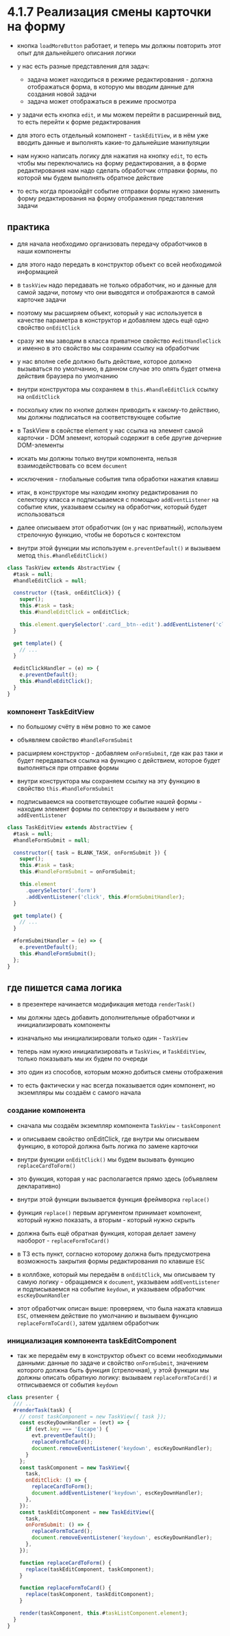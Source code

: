 # 4.1.7 Реализация смены карточки на форму

- кнопка `loadMoreButton` работает, и теперь мы должны повторить этот опыт для дальнейшего описания логики

- у нас есть разные представления для задач:

  - задача может находиться в режиме редактирования - должна отображаться форма, в которую мы вводим данные для создания новой задачи
  - задача может отображаться в режиме просмотра

- у задачи есть кнопка `edit`, и мы можем перейти в расширенный вид, то есть перейти к форме редактирования

- для этого есть отдельный компонент - `taskEditView`, и в нём уже вводить данные и выполнять какие-то дальнейшие манипуляции

- нам нужно написать логику для нажатия на кнопку `edit`, то есть чтобы мы переключались на форму редактирования, а в форме редактирования нам надо сделать обработчик отправки формы, по которой мы будем выполнять обратное действие

- то есть когда произойдёт событие отправки формы нужно заменить форму редактирования на форму отображения представления задачи

## практика

- для начала необходимо организовать передачу обработчиков в наши компоненты

- для этого надо передать в конструктор объект со всей необходимой информацией

- в `taskView` надо передавать не только обработчик, но и данные для самой задачи, потому что они выводятся и отображаются в самой карточке задачи

- поэтому мы расширяем объект, который у нас используется в качестве параметра в конструктор и добавляем здесь ещё одно свойство `onEditClick`

- сразу же мы заводим в класса приватное свойство `#editHandleClick` и именно в это свойство мы сохраним ссылку на обработчик

- у нас вполне себе должно быть действие, которое должно вызываться по умолчанию, в данном случае это опять будет отмена действия браузера по умолчанию

- внутри конструктора мы сохраняем в `this.#handleEditClick` ссылку на `onEditClick`

- поскольку клик по кнопке должен приводить к какому-то действию, мы должны подписаться на соответствующее событие

- в TaskView в свойстве element у нас ссылка на элемент самой карточки - DOM элемент, который содержит в себе другие дочерние DOM-элементы

- искать мы должны только внутри компонента, нельзя взаимодействовать со всем `document`

- исключения - глобальные события типа обработки нажатия клавиш

- итак, в конструкторе мы находим кнопку редактирования по селектору класса и подписываемся с помощью `addEventListener` на событие клик, указываем ссылку на обработчик, который будет использоваться

- далее описываем этот обработчик (он у нас приватный), используем стрелочную функцию, чтобы не бороться с контекстом

- внутри этой функции мы используем `e.preventDefault()` и вызываем метод `this.#handleEditClick()`

```js
class TaskView extends AbstractView {
  #task = null;
  #handleEditClick = null;

  constructor ({task, onEditClick}) {
    super();
    this.#task = task;
    this.#handleEditClick = onEditClick;

    this.element.querySelector('.card__btn--edit').addEventListener('click', this.#editClickHandler);
  }

  get template() {
    // ...
  }

  #editClickHandler = (e) => {
    e.preventDefault();
    this.#handleEditClick();
  }
}
```

### компонент TaskEditView

- по большому счёту в нём ровно то же самое

- объявляем свойство `#handleFormSubmit`

- расширяем конструктор - добавляем `onFormSubmit`, где как раз таки и будет передаваться ссылка на функцию с действием, которое будет выполняться при отправке формы

- внутри конструктора мы сохраняем ссылку на эту функцию в свойство `this.#handleFormSubmit`

- подписываемся на соответствующее событие нашей формы - находим элемент формы по селектору и вызываем у него `addEventListener`

```js
class TaskEditView extends AbstractView {
  #task = null;
  #handleFormSubmit = null;

  constructor({ task = BLANK_TASK, onFormSubmit }) {
    super();
    this.#task = task;
    this.#handleFormSubmit = onFormSubmit;

    this.element
      .querySelector('.form')
      .addEventListener('click', this.#formSubmitHandler);
  }

  get template() {
    // ...
  }

  #formSubmitHandler = (e) => {
    e.preventDefault();
    this.#handleFormSubmit();
  };
}
```

## где пишется сама логика

- в презентере начинается модификация метода `renderTask()`

- мы должны здесь добавить дополнительные обработчики и инициализировать компоненты

- изначально мы инициализировали только один - `TaskView`

- теперь нам нужно инициализировать и `TaskView`, и `TaskEditView`, только показывать мы их будем по очереди

- это один из способов, которым можно добиться смены отображения

- то есть фактически у нас всегда показывается один компонент, но экземпляры мы создаём с самого начала

### создание компонента

- сначала мы создаём экземпляр компонента `TaskView` - `taskComponent`

- и описываем свойство onEditClick, где внутри мы описываем функцию, в которой должна быть логика по замене карточки

- внутри функции `onEditClick()` мы будем вызывать функцию `replaceCardToForm()`

- это функция, которая у нас располагается прямо здесь (объявляем декларативно)

- внутри этой функции вызывается функция фреймворка `replace()`

- функция `replace()` первым аргументом принимает компонент, который нужно показать, а вторым - который нужно скрыть

- должна быть ещё обратная функция, которая делает замену наоборот - `replaceFormToCard()`

- в ТЗ есть пункт, согласно которому должна быть предусмотрена возможность закрытия формы редактирования по клавише `ESC`

- в коллбэке, который мы передаём в `onEditClick`, мы описываем ту самую логику - обращаемся к `document`, указываем `addEventListener` и подписываемся на событие `keydown`, и указываем обработчик `escKeyDownHandler`

- этот обработчик описан выше: проверяем, что была нажата клавиша `ESC`, отменяем действие по умолчанию и вызываем функцию `replaceFormToCard()`, затем удаляем обработчик

### инициализация компонента taskEditComponent

- так же передаём ему в конструктор объект со всеми необходимыми данными: данные по задаче и свойство `onFormSubmit`, значением которого должна быть функция (стрелочная), у этой функции мы должны описать обратную логику: вызываем `replaceFormToCard()` и отписываемся от события `keydown`

```js
class presenter {
  /// ...
  #renderTask(task) {
    // const taskComponent = new TaskView({ task });
    const escKeyDownHandler = (evt) => {
      if (evt.key === 'Escape') {
        evt.preventDefault();
        replaceFormToCard();
        document.removeEventListener('keydown', escKeyDownHandler);
      }
    };
    const taskComponent = new TaskView({
      task,
      onEditClick: () => {
        replaceCardToForm();
        document.addEventListener('keydown', escKeyDownHandler);
      },
    });
    const taskEditComponent = new TaskEditView({
      task,
      onFormSubmit: () => {
        replaceFormToCard();
        document.removeEventListener('keydown', escKeyDownHandler);
      },
    });

    function replaceCardToForm() {
      replace(taskEditComponent, taskComponent);
    }

    function replaceFormToCard() {
      replace(taskComponent, taskEditComponent);
    }

    render(taskComponent, this.#taskListComponent.element);
  }
}
```
